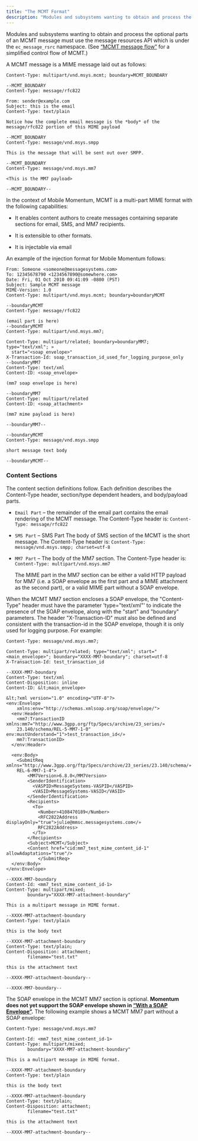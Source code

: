 ```yaml
---
title: "The MCMT Format"
description: "Modules and subsystems wanting to obtain and process the optional parts of an MCMT message must use the message resources API which is under the ec message rsrc namespace See Figure A 1 MCMT message flow for a simplified control flow of MCMT A MCMT message is a MIME message..."
---
```


Modules and subsystems wanting to obtain and process the optional parts of an MCMT message must use the message resources API which is under the `ec_message_rsrc` namespace. (See [“MCMT message flow”](/momentum/mobile/mobile-developer-guide/mob-dev-guide-mcmt#figure.mcmt) for a simplified control flow of MCMT.)

A MCMT message is a MIME message laid out as follows:

```
Content-Type: multipart/vnd.msys.mcmt; boundary=MCMT_BOUNDARY

--MCMT_BOUNDARY
Content-Type: message/rfc822

From: sender@example.com
Subject: this is the email
Content-Type: text/plain

Notice how the complete email message is the *body* of the
message/rfc822 portion of this MIME payload

--MCMT_BOUNDARY
Content-Type: message/vnd.msys.smpp

This is the message that will be sent out over SMPP.

--MCMT_BOUNDARY
Content-Type: message/vnd.msys.mm7

<This is the MM7 payload>

--MCMT_BOUNDARY--
```

In the context of Mobile Momentum, MCMT is a multi-part MIME format with the following capabilities:

*   It enables content authors to create messages containing separate sections for email, SMS, and MM7 recipients.

*   It is extensible to other formats.

*   It is injectable via email

An example of the injection format for Mobile Momentum follows:

<a name="idp1317216"></a> 


```
From: Someone <someone@messagesystems.com>
To: 12345678790 <1234567890@somewhere.com>
Date: Fri, 01 Oct 2010 09:41:09 -0800 (PST)
Subject: Sample MCMT message
MIME-Version: 1.0
Content-Type: multipart/vnd.msys.mcmt; boundary=boundaryMCMT

--boundaryMCMT
Content-Type: message/rfc822

(email part is here)
--boundaryMCMT
Content-Type: multipart/vnd.msys.mm7;

Content-Type: multipart/related; boundary=boundaryMM7; type="text/xml"; »
  start="<soap_envelope>"
X-Transaction-Id: soap_transaction_id_used_for_logging_purpose_only
--boundaryMM7
Content-Type: text/xml
Content-ID: <soap_envelope>

(mm7 soap envelope is here)

--boundaryMM7
Content-Type: multipart/related
Content-ID: <soap_attachment>

(mm7 mime payload is here)

--boundaryMM7--

--boundaryMCMT
Content-Type: message/vnd.msys.smpp

short message text body

--boundaryMCMT--
```

### <a name="idp1319856"></a> Content Sections

The content section definitions follow. Each definition describes the Content-Type header, section/type dependent headers, and body/payload parts.

*   `Email Part` – the remainder of the email part contains the email rendering of the MCMT message. The Content-Type header is: `Content-Type: message/rfc822`

*   `SMS Part` – SMS Part The body of SMS section of the MCMT is the short message. The Content-Type header is: `Content-Type: message/vnd.msys.smpp; charset=utf-8`

*   `MM7 Part` – The body of the MM7 section. The Content-Type header is: `Content-Type: multipart/vnd.msys.mm7`

    The MIME part in the MM7 section can be either a valid HTTP payload for MM7 (i.e. a SOAP envelope as the first part and a MIME attachment as the second part), or a valid MIME part without a SOAP envelope.

When the MCMT MM7 section encloses a SOAP envelope, the "Content-Type" header must have the parameter 'type="text/xml"' to indicate the presence of the SOAP envelope, along with the "start" and "boundary" parameters. The header "X-Transaction-ID" must also be defined and consistent with the transaction-id in the SOAP envelope, though it is only used for logging purpose. For example:

<a name="example.soap.envelope"></a> 


```
Content-Type: message/vnd.msys.mm7;

Content-Type: multipart/related; type="text/xml"; start="<main_envelope>"; boundary="XXXX-MM7-boundary"; charset=utf-8
X-Transaction-Id: test_transaction_id

--XXXX-MM7-boundary
Content-Type: text/xml
Content-Disposition: inline
Content-ID: &lt;main_envelope>

&lt;?xml version="1.0" encoding="UTF-8"?>
<env:Envelope
    xmlns:env="http://schemas.xmlsoap.org/soap/envelope/">
  <env:Header>
    <mm7:TransactionID xmlns:mm7="http://www.3gpp.org/ftp/Specs/archive/23_series/»
    23.140/schema/REL-5-MM7-1-0" env:mustUnderstand="1">test_transaction_id</»
    mm7:TransactionID>
  </env:Header>

  <env:Body>
    <SubmitReq xmlns="http://www.3gpp.org/ftp/Specs/archive/23_series/23.140/schema/»
    REL-6-MM7-1-4">
        <MM7Version>6.8.0</MM7Version>
        <SenderIdentification>
          <VASPID>MessageSystems-VASPID</VASPID>
          <VASID>MessageSystems-VASID</VASID>
        </SenderIdentification>
        <Recipients>
          <To>
            <Number>4108470189</Number>
            <RFC2822Address displayOnly="true">julie@mmsc.messagesystems.com</»
            RFC2822Address>
          </To>
        </Recipients>
        <Subject>MCMT</Subject>
        <Content href="cid:mm7_test_mime_content_id-1" allowAdaptations="true"/>
            </SubmitReq>
  </env:Body>
</env:Envelope>

--XXXX-MM7-boundary
Content-Id: <mm7_test_mime_content_id-1>
Content-Type: multipart/mixed;
        boundary="XXXX-MM7-attachment-boundary"

This is a multipart message in MIME format.

--XXXX-MM7-attachment-boundary
Content-Type: text/plain

this is the body text

--XXXX-MM7-attachment-boundary
Content-Type: text/plain;
Content-Disposition: attachment;
        filename="test.txt"

this is the attachment text

--XXXX-MM7-attachment-boundary--

--XXXX-MM7-boundary--
```

The SOAP envelope in the MCMT MM7 section is optional. **Momentum does not yet support the SOAP envelope shown in [“With a SOAP Envelope”](/momentum/mobile/mobile-developer-guide/mobility-mcmt-injection#example.soap.envelope).**                                                                                                                                                                           The following example shows a MCMT MM7 part without a SOAP envelope:

<a name="example.no.soap.envelope"></a> 


```
Content-Type: message/vnd.msys.mm7

Content-Id: <mm7_test_mime_content_id-1>
Content-Type: multipart/mixed;
        boundary="XXXX-MM7-attachment-boundary"

This is a multipart message in MIME format.

--XXXX-MM7-attachment-boundary
Content-Type: text/plain

this is the body text

--XXXX-MM7-attachment-boundary
Content-Type: text/plain;
Content-Disposition: attachment;
        filename="test.txt"

this is the attachment text

--XXXX-MM7-attachment-boundary--
```